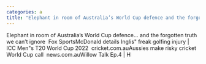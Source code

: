 ```yaml
---
categories: a
title: "Elephant in room of Australia’s World Cup defence and the forgotten truth we can’t ignore  Fox Sports"
---
```

Elephant in room of Australia’s World Cup defence... and the forgotten truth we can’t ignore&nbsp;&nbsp;Fox SportsMcDonald details Inglis" freak golfing injury | ICC Men"s T20 World Cup 2022&nbsp;&nbsp;cricket.com.auAussies make risky cricket World Cup call&nbsp;&nbsp;news.com.auWillow Talk Ep.4 | H